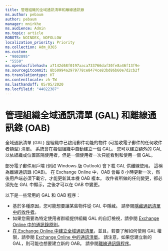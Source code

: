 ```yaml
---
title: 管理組織的全域通訊清單和離線通訊錄
ms.author: pebaum
author: pebaum
manager: mnirkhe
ms.audience: Admin
ms.topic: article
ROBOTS: NOINDEX, NOFOLLOW
localization_priority: Priority
ms.collection: Adm_O365
ms.custom:
- "9002895"
- "5550"
ms.openlocfilehash: a7142d68f0197aaca733766daf30fe8a46f13f9e
ms.sourcegitcommit: 8b50994a2979778ce8474ce83bd86b60e7d2cb2f
ms.translationtype: HT
ms.contentlocale: zh-TW
ms.lasthandoff: 05/05/2020
ms.locfileid: "44022387"
---
```

# <a name="managing-organization-global-address-list-gal-and-offline-address-book-oab"></a>管理組織全域通訊清單 (GAL) 和離線通訊錄 (OAB)

全域通訊清單 (GAL) 是組織中已啟用郵件功能的物件 (可接收電子郵件的任何收件者類型) 清單。 系統會在每個組織中自動建立一個 GAL。 您可以建立額外的 GAL 以依組織或位置區隔使用者，但是一個使用者一次只能看到和使用一個 GAL。

部分電子郵件用戶端 (例如 Windows 版 Outlook) 會下載 GAL 供離線使用。 這稱為離線通訊錄 (OAB)。 在 Exchange Online 中，OAB 會每 8 小時更新一次，然後用戶端必須下載它，才能更新其本機 OAB 複本。 收件者所做的任何變更，都必須先在 GAL 中顯示，之後才可以在 OAB 中變更。

以下是一些常用的 GAL 和 OAB 程序：

- 基於多種原因，您可能想要讓某些物件從 GAL 中隱藏。 請參閱[隱藏通訊清單中的收件者](https://docs.microsoft.com/exchange/address-books/address-lists/manage-address-lists#hide-recipients-from-address-lists)。
- 如果您需要為特定使用者群組提供組織 GAL 的自訂檢視，請參閱 [Exchange Online 中的通訊錄原則](https://docs.microsoft.com/exchange/address-books/address-book-policies/address-book-policies)。
- [在 Exchange Online 中建立全域通訊清單](https://docs.microsoft.com/exchange/address-books/address-lists/create-global-address-list)，並且，若要了解如何使用 GAL 權限，請參閱 [Exchange Online 中的通訊清單](https://docs.microsoft.com/exchange/address-books/address-lists/address-lists)。 請注意，如果您建立新的 GAL，則可能也想要建立新的 OAB。 請參閱[離線通訊錄程序](https://docs.microsoft.com/exchange/address-books/offline-address-books/offline-address-book-procedures)。
